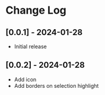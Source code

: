 # Change Log

## [0.0.1] - 2024-01-28

- Initial release

## [0.0.2] - 2024-01-28

- Add icon
- Add borders on selection highlight
